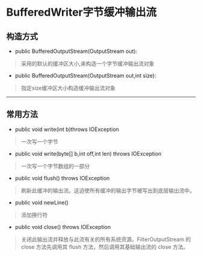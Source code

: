 # BufferedWriter字节缓冲输出流

## 构造方式

* public BufferedOutputStream(OutputStream out):
> 采用的默认的缓冲区大小,来构造一个字节缓冲输出流对象

* public BufferedOutputStream(OutputStream out,int size):
> 指定size缓冲区大小构造缓冲输出流对象
***

## 常用方法
* public void write(int b)throws IOException
> 一次写一个字节

* public void write(byte[] b,int off,int len) throws IOException
> 一次写一个字节数组的一部分
 
* public void flush() throws IOException
> 刷新此缓冲的输出流。这迫使所有缓冲的输出字节被写出到底层输出流中。

* public void newLine()
> 添加换行符

* public void close() throws IOException
> 关闭此输出流并释放与此流有关的所有系统资源。FilterOutputStream 的 close 方法先调用其 flush 方法，然后调用其基础输出流的 close 方法。